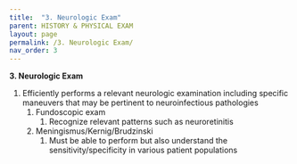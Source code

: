 ```yaml
---
title:  "3. Neurologic Exam"
parent: HISTORY & PHYSICAL EXAM
layout: page
permalink: /3. Neurologic Exam/
nav_order: 3
---
```


**3. Neurologic Exam**

1. Efficiently performs a relevant neurologic examination including specific maneuvers that may be pertinent to neuroinfectious pathologies  
   1. Fundoscopic exam  
      1. Recognize relevant patterns such as neuroretinitis  
   2. Meningismus/Kernig/Brudzinski  
      1. Must be able to perform but also understand the sensitivity/specificity in various patient populations

